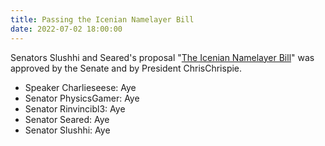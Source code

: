 ```yaml
---
title: Passing the Icenian Namelayer Bill
date: 2022-07-02 18:00:00
---
```


Senators Slushhi and Seared's proposal "[The Icenian Namelayer Bill](https://docs.google.com/document/d/1g9siwslECiQb6ikezds5ZPWxWocMcGPQ/mobilebasic)" was approved by the Senate and by President ChrisChrispie.
<!--more-->

- Speaker Charlieseese: Aye
- Senator PhysicsGamer: Aye
- Senator Rinvincibl3: Aye
- Senator Seared: Aye
- Senator Slushhi: Aye
